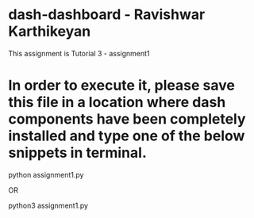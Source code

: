 # dash-dashboard - Ravishwar Karthikeyan
This assignment is Tutorial 3 - assignment1

# In order to execute it, please save this file in a location where dash components have been completely installed and type one of the below snippets in terminal. 
python assignment1.py 

OR

python3 assignment1.py